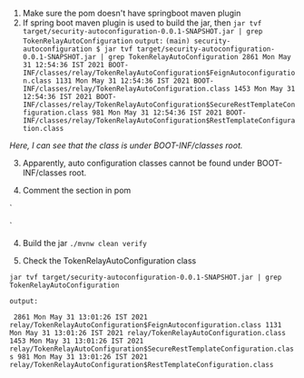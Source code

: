 1. Make sure the pom doesn't have springboot maven plugin
2. If spring boot maven plugin is used to build the jar, then
`jar tvf target/security-autoconfiguration-0.0.1-SNAPSHOT.jar | grep TokenRelayAutoConfiguration`
`output:`
`(main) security-autoconfiguration $ jar tvf target/security-autoconfiguration-0.0.1-SNAPSHOT.jar | grep TokenRelayAutoConfiguration
  2861 Mon May 31 12:54:36 IST 2021 BOOT-INF/classes/relay/TokenRelayAutoConfiguration$FeignAutoconfiguration.class
  1131 Mon May 31 12:54:36 IST 2021 BOOT-INF/classes/relay/TokenRelayAutoConfiguration.class
  1453 Mon May 31 12:54:36 IST 2021 BOOT-INF/classes/relay/TokenRelayAutoConfiguration$SecureRestTemplateConfiguration.class
   981 Mon May 31 12:54:36 IST 2021 BOOT-INF/classes/relay/TokenRelayAutoConfiguration$RestTemplateConfiguration.class`

<em>Here, I can see that the class is under BOOT-INF/classes root.</em>

3. Apparently, auto configuration classes cannot be found under BOOT-INF/classes root.

4. Comment the section in pom

`<!--	<build>-->
<!--		<plugins>-->
<!--			<plugin>-->
<!--				<groupId>org.springframework.boot</groupId>-->
<!--				<artifactId>spring-boot-maven-plugin</artifactId>-->
<!--			</plugin>-->
<!--		</plugins>-->
<!--	</build>-->`

4. Build the jar
`./mvnw clean verify`

5. Check the TokenRelayAutoConfiguration class

`jar tvf target/security-autoconfiguration-0.0.1-SNAPSHOT.jar | grep TokenRelayAutoConfiguration`

`output:`

` 2861 Mon May 31 13:01:26 IST 2021 relay/TokenRelayAutoConfiguration$FeignAutoconfiguration.class
   1131 Mon May 31 13:01:26 IST 2021 relay/TokenRelayAutoConfiguration.class
   1453 Mon May 31 13:01:26 IST 2021 relay/TokenRelayAutoConfiguration$SecureRestTemplateConfiguration.class
    981 Mon May 31 13:01:26 IST 2021 relay/TokenRelayAutoConfiguration$RestTemplateConfiguration.class`





 